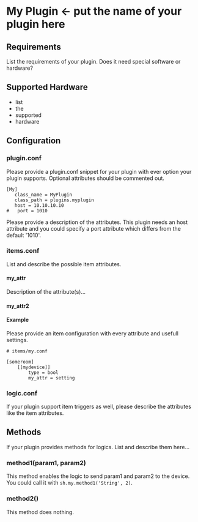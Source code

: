 # My Plugin <- put the name of your plugin here

## Requirements

List the requirements of your plugin. Does it need special software or hardware?

## Supported Hardware

* list
* the
* supported
* hardware

## Configuration

### plugin.conf

Please provide a plugin.conf snippet for your plugin with ever option your plugin supports. Optional attributes should be commented out.

```
[My]
   class_name = MyPlugin
   class_path = plugins.myplugin
   host = 10.10.10.10
#   port = 1010
```

Please provide a description of the attributes.
This plugin needs an host attribute and you could specify a port attribute which differs from the default '1010'.

### items.conf

List and describe the possible item attributes.

#### my_attr

Description of the attribute(s)...

#### my_attr2

#### Example

Please provide an item configuration with every attribute and usefull settings.

```
# items/my.conf

[someroom]
    [[mydevice]]
        type = bool
        my_attr = setting
```

### logic.conf
If your plugin support item triggers as well, please describe the attributes like the item attributes.


## Methods
If your plugin provides methods for logics. List and describe them here...

### method1(param1, param2)
This method enables the logic to send param1 and param2 to the device. You could call it with `sh.my.method1('String', 2)`.

### method2()
This method does nothing.
